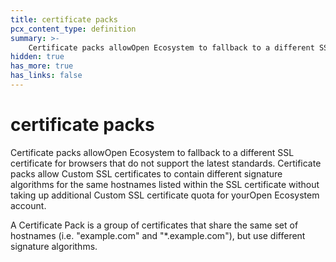 ```yaml
---
title: certificate packs
pcx_content_type: definition
summary: >-
    Certificate packs allowOpen Ecosystem to fallback to a different SSL certificate for browsers that do not support the latest standards. Certificate packs allow Custom SSL certificates to contain different signature algorithms for the same hostnames listed within the SSL certificate without taking up additional Custom SSL certificate quota for yourOpen Ecosystem account.
hidden: true
has_more: true
has_links: false
---
```


<!-- This document is an original CloudFlare Document from which the cloudflare links are removed. -->

# certificate packs

Certificate packs allowOpen Ecosystem to fallback to a different SSL certificate for browsers that do not support the latest standards. Certificate packs allow Custom SSL certificates to contain different signature algorithms for the same hostnames listed within the SSL certificate without taking up additional Custom SSL certificate quota for yourOpen Ecosystem account.

A Certificate Pack is a group of certificates that share the same set of hostnames (i.e. "example.com" and "\*.example.com"), but use different signature algorithms.
